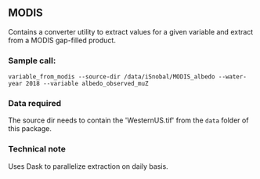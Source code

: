 ## MODIS

Contains a converter utility to extract values for a given variable and extract from
a MODIS gap-filled product.

### Sample call:
```shell
variable_from_modis --source-dir /data/iSnobal/MODIS_albedo --water-year 2018 --variable albedo_observed_muZ
```

### Data required
The source dir needs to contain the 'WesternUS.tif' from the `data` folder of
this package.


### Technical note
Uses Dask to parallelize extraction on daily basis.